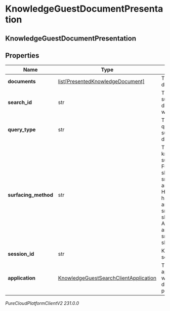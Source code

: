 # KnowledgeGuestDocumentPresentation

## KnowledgeGuestDocumentPresentation

## Properties

|Name | Type | Description | Notes|
|------------ | ------------- | ------------- | -------------|
| **documents** | [list[PresentedKnowledgeDocument]](PresentedKnowledgeDocument) | The presented documents | |
| **search_id** | str | The search that surfaced the documents that were presented. | [optional] |
| **query_type** | str | The type of the query that surfaced the documents. | [optional] |
| **surfacing_method** | str | The method how knowledge was surfaced. Article: Full article was shown. Snippet: A snippet from the article was shown. Highlight: A highlighted answer in a snippet was shown.Generative: A generated answer in a snippet was shown. | [optional] |
| **session_id** | str | Knowledge session ID. | [optional] |
| **application** | [KnowledgeGuestSearchClientApplication](KnowledgeGuestSearchClientApplication) | The client application in which the documents were presented. | [optional] |



_PureCloudPlatformClientV2 231.0.0_
